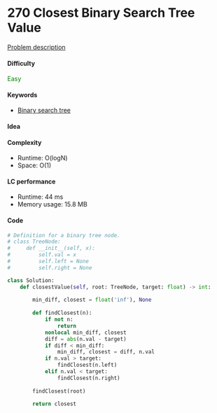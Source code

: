 270 Closest Binary Search Tree Value
=======================
[Problem description](https://leetcode.com/problems/closest-binary-search-tree-value/)

#### Difficulty
<span style="color:green">Easy</span>

#### Keywords
- [Binary search tree](../categories/bst.md)

#### Idea

#### Complexity
- Runtime: O(logN)
- Space: O(1)
  
#### LC performance
- Runtime: 44 ms
- Memory usage: 15.8 MB

#### Code
```python
# Definition for a binary tree node.
# class TreeNode:
#     def __init__(self, x):
#         self.val = x
#         self.left = None
#         self.right = None

class Solution:
    def closestValue(self, root: TreeNode, target: float) -> int:
        
        min_diff, closest = float('inf'), None
        
        def findClosest(n):
            if not n:
                return 
            nonlocal min_diff, closest
            diff = abs(n.val - target)
            if diff < min_diff:
                min_diff, closest = diff, n.val
            if n.val > target:
                findClosest(n.left)
            elif n.val < target:
                findClosest(n.right)
        
        findClosest(root)
        
        return closest
```